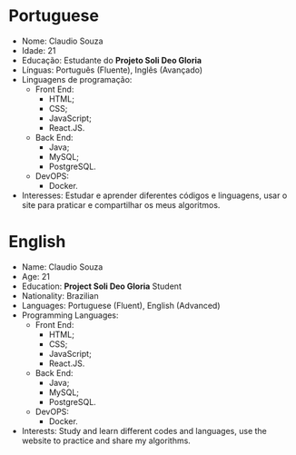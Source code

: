 # Portuguese
- Nome: Claudio Souza
- Idade: 21
- Educação: Estudante do **Projeto Soli Deo Gloria**
- Línguas: Português (Fluente), Inglês (Avançado)
- Linguagens de programação:
  - Front End:
    - HTML;
    - CSS;
    - JavaScript;
    - React.JS.
  - Back End:
    - Java;
    - MySQL;
    - PostgreSQL.
  - DevOPS:
    - Docker.
- Interesses: Estudar e aprender diferentes códigos e linguagens, usar o site para praticar e compartilhar os meus algoritmos.

# English
- Name: Claudio Souza
- Age: 21
- Education: **Project Soli Deo Gloria** Student
- Nationality: Brazilian
- Languages: Portuguese (Fluent), English (Advanced)
- Programming Languages:
  - Front End:
    - HTML;
    - CSS;
    - JavaScript;
    - React.JS.
  - Back End:
    - Java;
    - MySQL;
    - PostgreSQL.
  - DevOPS:
    - Docker.
- Interests: Study and learn different codes and languages, use the website to practice and share my algorithms.
